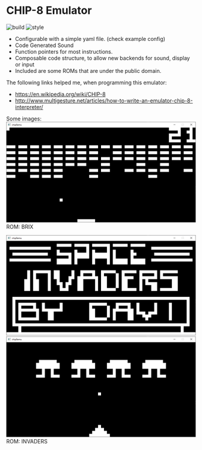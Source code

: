 # CHIP-8 Emulator 
![build](https://github.com/acfaruk/chip8emu/workflows/build/badge.svg)
![style](https://github.com/acfaruk/chip8emu/workflows/style/badge.svg)


- Configurable with a simple yaml file. (check example config)
- Code Generated Sound
- Function pointers for most instructions.
- Composable code structure, to allow new backends for sound, display or input
- Included are some ROMs that are under the public domain.

The following links helped me, when programming this emulator:
- https://en.wikipedia.org/wiki/CHIP-8
- http://www.multigesture.net/articles/how-to-write-an-emulator-chip-8-interpreter/

Some images:
![Brix Game](assets/brix.png)
ROM: BRIX

![Space Invaders running on the emulator.](assets/invaders.png)
![Invaders Game](assets/invaders2.png)
ROM: INVADERS
